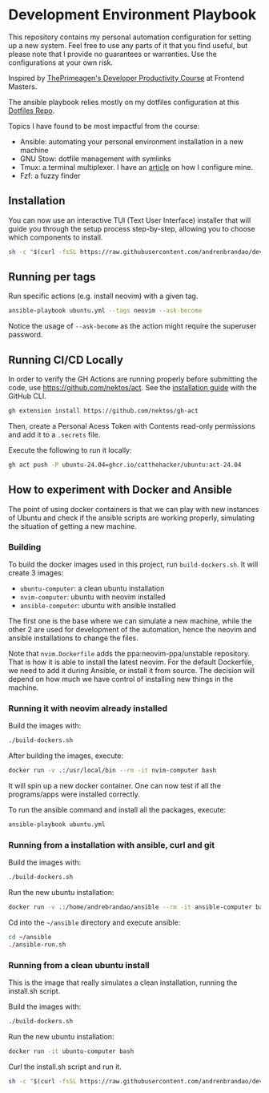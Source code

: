 # Development Environment Playbook

This repository contains my personal automation configuration for setting up a new system. Feel free to use any parts of it that you find useful, but please note that I provide no guarantees or warranties. Use the configurations at your own risk.

Inspired by [ThePrimeagen's Developer Productivity Course](https://frontendmasters.com/courses/developer-productivity/) at Frontend Masters.

The ansible playbook relies mostly on my dotfiles configuration at this [Dotfiles Repo](https://github.com/andrenbrandao/dotfiles).

Topics I have found to be most impactful from the course:

- Ansible: automating your personal environment installation in a new machine
- GNU Stow: dotfile management with symlinks
- Tmux: a terminal multiplexer. I have an [article](https://andrebrandao.me/articles/terminal-setup-with-zsh-tmux-dracula-theme/#tmux--dracula-theme) on how I configure mine.
- Fzf: a fuzzy finder

## Installation

You can now use an interactive TUI (Text User Interface) installer that will guide you through the setup process step-by-step, allowing you to choose which components to install.

```bash
sh -c "$(curl -fsSL https://raw.githubusercontent.com/andrenbrandao/dev-env-playbook/main/tui.sh)"
```

## Running per tags

Run specific actions (e.g. install neovim) with a given tag.

```bash
ansible-playbook ubuntu.yml --tags neovim --ask-become
```

Notice the usage of `--ask-become` as the action might require the superuser password.

## Running CI/CD Locally

In order to verify the GH Actions are running properly before submitting the code, use https://github.com/nektos/act. See the [installation guide](https://nektosact.com/installation/gh.html) with the GitHub CLI.

```bash
gh extension install https://github.com/nektos/gh-act
```

Then, create a Personal Acess Token with Contents read-only permissions and add it to a `.secrets` file.

Execute the following to run it locally:

```bash
gh act push -P ubuntu-24.04=ghcr.io/catthehacker/ubuntu:act-24.04
```

## How to experiment with Docker and Ansible

The point of using docker containers is that we can play with new instances of Ubuntu and check if the ansible scripts are working properly, simulating the situation of getting a new machine.

### Building

To build the docker images used in this project, run `build-dockers.sh`. It will create 3 images:

- `ubuntu-computer`: a clean ubuntu installation
- `nvim-computer`: ubuntu with neovim installed
- `ansible-computer`: ubuntu with ansible installed

The first one is the base where we can simulate a new machine, while the other 2 are used for development of the automation, hence the neovim and ansible installations to change the files.

Note that `nvim.Dockerfile` adds the ppa:neovim-ppa/unstable repository. That is how it is able to install the latest neovim. For the default Dockerfile, we need to add it during Ansible, or install it from source. The decision will depend on how much we have control of installing new things in the machine.

### Running it with neovim already installed

Build the images with:

```bash
./build-dockers.sh
```

After building the images, execute:

```bash
docker run -v .:/usr/local/bin --rm -it nvim-computer bash
```

It will spin up a new docker container. One can now test if all the programs/apps were installed correctly.

To run the ansible command and install all the packages, execute:

```bash
ansible-playbook ubuntu.yml
```

### Running from a installation with ansible, curl and git

Build the images with:

```bash
./build-dockers.sh
```

Run the new ubuntu installation:

```bash
docker run -v .:/home/andrebrandao/ansible --rm -it ansible-computer bash
```

Cd into the `~/ansible` directory and execute ansible:

```bash
cd ~/ansible
./ansible-run.sh
```

### Running from a clean ubuntu install

This is the image that really simulates a clean installation, running the install.sh script.

Build the images with:

```bash
./build-dockers.sh
```

Run the new ubuntu installation:

```bash
docker run -it ubuntu-computer bash
```

Curl the install.sh script and run it.

```bash
sh -c "$(curl -fsSL https://raw.githubusercontent.com/andrenbrandao/dev-env-playbook/main/install.sh)"
```
